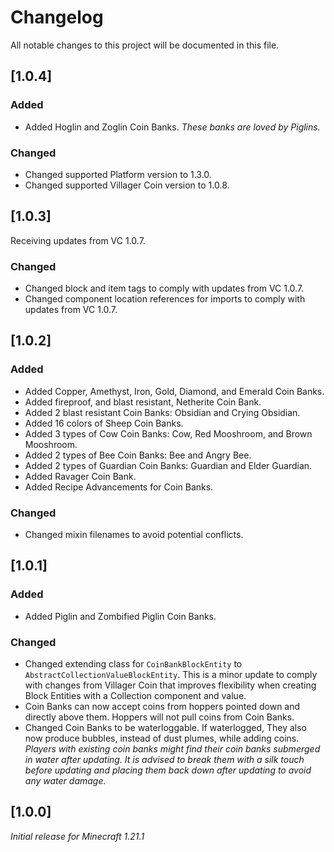 # Changelog

All notable changes to this project will be documented in this file.

## [1.0.4]

### Added

- Added Hoglin and Zoglin Coin Banks. _These banks are loved by Piglins._

### Changed

- Changed supported Platform version to 1.3.0.
- Changed supported Villager Coin version to 1.0.8.

## [1.0.3]

Receiving updates from VC 1.0.7.

### Changed

- Changed block and item tags to comply with updates from VC 1.0.7.
- Changed component location references for imports to comply with updates from VC 1.0.7.

## [1.0.2]

### Added

- Added Copper, Amethyst, Iron, Gold, Diamond, and Emerald Coin Banks.
- Added fireproof, and blast resistant, Netherite Coin Bank.
- Added 2 blast resistant Coin Banks: Obsidian and Crying Obsidian.
- Added 16 colors of Sheep Coin Banks.
- Added 3 types of Cow Coin Banks: Cow, Red Mooshroom, and Brown Mooshroom.
- Added 2 types of Bee Coin Banks: Bee and Angry Bee.
- Added 2 types of Guardian Coin Banks: Guardian and Elder Guardian.
- Added Ravager Coin Bank.
- Added Recipe Advancements for Coin Banks.

### Changed

- Changed mixin filenames to avoid potential conflicts.

## [1.0.1]

### Added

- Added Piglin and Zombified Piglin Coin Banks.

### Changed

- Changed extending class for `CoinBankBlockEntity` to `AbstractCollectionValueBlockEntity`. 
This is a minor update to comply with changes from Villager Coin that improves flexibility when creating Block Entities with a Collection component and value.
- Coin Banks can now accept coins from hoppers pointed down and directly above them. Hoppers will not pull coins from Coin Banks.
- Changed Coin Banks to be waterloggable. If waterlogged, They also now produce bubbles, instead of dust plumes, while adding coins. 
_Players with existing coin banks might find their coin banks submerged in water after updating. 
It is advised to break them with a silk touch before updating and placing them back down after updating to avoid any water damage._

## [1.0.0]

_Initial release for Minecraft 1.21.1_